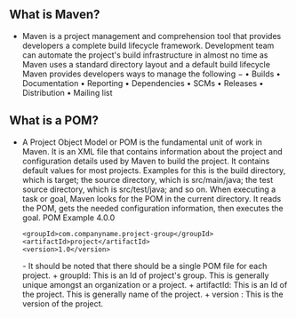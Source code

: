 ## What is Maven?
 - Maven is a project management and comprehension tool that provides developers a complete build lifecycle framework. Development team can automate the project's build infrastructure in almost no time as Maven uses a standard directory layout and a default build lifecycle
Maven provides developers ways to manage the following −
	•	Builds
	•	Documentation
	•	Reporting
	•	Dependencies
	•	SCMs
	•	Releases
	•	Distribution
	•	Mailing list

## What is a POM?
 - A Project Object Model or POM is the fundamental unit of work in Maven. It is an XML file that contains information about the project and configuration details used by Maven to build the project. It contains default values for most projects. 
Examples for this is the build directory, which is target; the source directory, which is src/main/java; the test source directory, which is src/test/java; and so on. When executing a task or goal, Maven looks for the POM in the current directory. It reads the POM, gets the needed configuration information, then executes the goal.
POM Example
	<project xmlns = "http://maven.apache.org/POM/4.0.0"
	   xmlns:xsi = "http://www.w3.org/2001/XMLSchema-instance"
	   xsi:schemaLocation = "http://maven.apache.org/POM/4.0.0
	   http://maven.apache.org/xsd/maven-4.0.0.xsd">
	   <modelVersion>4.0.0</modelVersion>

	   <groupId>com.companyname.project-group</groupId>
	   <artifactId>project</artifactId>
	   <version>1.0</version>
	</project>
	- It should be noted that there should be a single POM file for each project.
		+  groupId: This is an Id of project's group. This is generally unique amongst an organization or a project.
		+ artifactId: This is an Id of the project. This is generally name of the project.
		+ version : This is the version of the project. 


